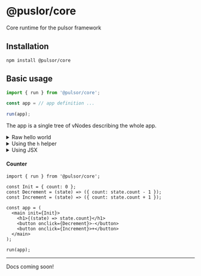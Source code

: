 # @puslor/core

Core runtime for the pulsor framework

## Installation
```
npm install @pulsor/core
```

## Basic usage

```typescript
import { run } from '@pulsor/core';

const app = // app definition ...

run(app);
```

The app is a single tree of vNodes describing the whole app.

<details>
  <summary>Raw hello world</summary>

```typescript
import { run } from '@pulsor/core';

// App definition
const app = {
  type: 'div',
  children: [
    {
      type: 'h1',
      children: 'Hello world'
    }
  ]
};

// Run app
run(app);
```

</details>

<details>
  <summary>Using the <code>h</code> helper</summary>

```typescript
import { run, h } from '@pulsor/core';

// App definition
const app = (
  h('div', {}, [
    h('h1', {}, 'Hello world')
  ])
);

// Run app
run(app);
```

> h stands for HyperScript: h(type, props, ...children)

</details>

<details>
  <summary>Using JSX</summary>

```tsx
import { run } from '@pulsor/core';

// App definition
const app = (
  <div>
    <h1>Hello world</h1>
  </div>
)

// Run app
run(app);
```

</details>


#### Counter

```tsx
import { run } from '@pulsor/core';

const Init = { count: 0 };
const Decrement = (state) => ({ count: state.count - 1 });
const Increment = (state) => ({ count: state.count + 1 });

const app = (
  <main init={Init}>
    <h1>{(state) => state.count}</h1>
    <button onclick={Decrement}>-</button>
    <button onclick={Increment}>+</button>
  </main>
);

run(app);
```


---

Docs coming soon!

<!-- Please checkout the [docs](https://github.com/loteoo/pulsor/docs) for more info! -->
